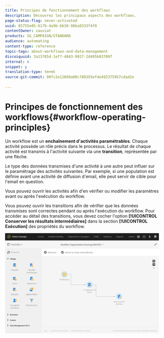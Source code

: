 ```yaml
---
title: Principes de fonctionnement des workflows
description: Découvrez les principaux aspects des workflows.
page-status-flag: never-activated
uuid: 85755e85-617b-4a9b-bb30-96ba8333f4f0
contentOwner: sauviat
products: SG_CAMPAIGN/STANDARD
audience: automating
content-type: reference
topic-tags: about-workflows-and-data-management
discoiquuid: 3a13785d-1ef7-4043-9927-2d495b83709f
internal: n
snippet: y
translation-type: tm+mt
source-git-commit: 00fc2e12669a00c788355ef4e492375957cdad2e

---
```



# Principes de fonctionnement des workflows{#workflow-operating-principles}

Un workflow est un **enchaînement d'activités paramétrables**. Chaque activité possède un rôle précis dans le processus. Le résultat de chaque activité est transmis à l'activité suivante via une **transition**, représentée par une flèche.

Le type des données transmises d'une activité à une autre peut influer sur le paramétrage des activités suivantes. Par exemple, si une population est définie avant une activité de diffusion d'email, elle peut servir de cible pour l'email en question.

Vous pouvez ouvrir les activités afin d'en vérifier ou modifier les paramètres avant ou après l'exécution du workflow.

Vous pouvez ouvrir les transitions afin de vérifier que les données transmises sont correctes pendant ou après l'exécution du workflow. Pour accéder au détail des transitions, vous devez cocher l'option **[!UICONTROL Conserver les résultats intermédiaires]** dans la section **[!UICONTROL Exécution]** des propriétés du workflow.

![](assets/workflow_overview.png)

